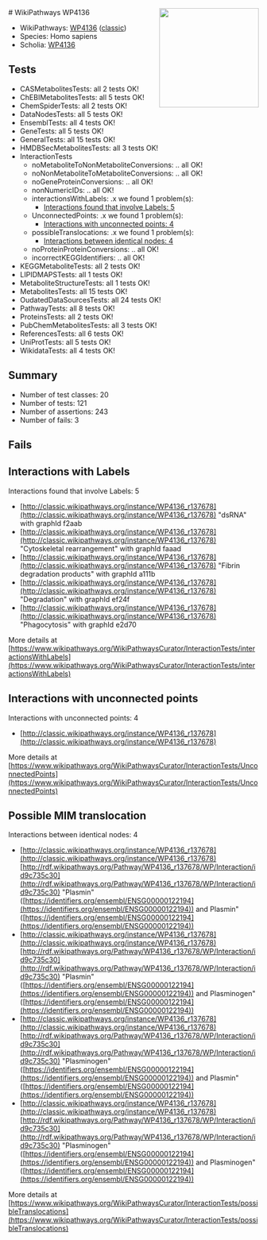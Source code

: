 <img style="float: right; width: 200px" src="https://upload.wikimedia.org/wikipedia/commons/thumb/8/83/Wplogo_with_text_500.png/640px-Wplogo_with_text_500.png" />
# WikiPathways WP4136

* WikiPathways: [WP4136](https://wikipathways.org/pathways/WP4136) ([classic](https://classic.wikipathways.org/instance/WP4136))
* Species: Homo sapiens
* Scholia: [WP4136](https://scholia.toolforge.org/wikipathways/WP4136)
## Tests
* CASMetabolitesTests: all 2 tests OK!
* ChEBIMetabolitesTests: all 5 tests OK!
* ChemSpiderTests: all 2 tests OK!
* DataNodesTests: all 5 tests OK!
* EnsemblTests: all 4 tests OK!
* GeneTests: all 5 tests OK!
* GeneralTests: all 15 tests OK!
* HMDBSecMetabolitesTests: all 3 tests OK!
* InteractionTests
    * noMetaboliteToNonMetaboliteConversions: .. all OK!
    * noNonMetaboliteToMetaboliteConversions: .. all OK!
    * noGeneProteinConversions: .. all OK!
    * nonNumericIDs: .. all OK!
    * interactionsWithLabels: .x we found 1 problem(s):
        * [Interactions found that involve Labels: 5](#630d267c)
    * UnconnectedPoints: .x we found 1 problem(s):
        * [Interactions with unconnected points: 4](#35a61adc)
    * possibleTranslocations: .x we found 1 problem(s):
        * [Interactions between identical nodes: 4](#1c118209)
    * noProteinProteinConversions: .. all OK!
    * incorrectKEGGIdentifiers: .. all OK!
* KEGGMetaboliteTests: all 2 tests OK!
* LIPIDMAPSTests: all 1 tests OK!
* MetaboliteStructureTests: all 1 tests OK!
* MetabolitesTests: all 15 tests OK!
* OudatedDataSourcesTests: all 24 tests OK!
* PathwayTests: all 8 tests OK!
* ProteinsTests: all 2 tests OK!
* PubChemMetabolitesTests: all 3 tests OK!
* ReferencesTests: all 6 tests OK!
* UniProtTests: all 5 tests OK!
* WikidataTests: all 4 tests OK!


## Summary

* Number of test classes: 20
* Number of tests: 121
* Number of assertions: 243
* Number of fails: 3

## Fails

<a name="630d267c" />

## Interactions with Labels

Interactions found that involve Labels: 5

* [http://classic.wikipathways.org/instance/WP4136_r137678](http://classic.wikipathways.org/instance/WP4136_r137678) "dsRNA" with graphId f2aab
* [http://classic.wikipathways.org/instance/WP4136_r137678](http://classic.wikipathways.org/instance/WP4136_r137678) "Cytoskeletal 
rearrangement" with graphId faaad
* [http://classic.wikipathways.org/instance/WP4136_r137678](http://classic.wikipathways.org/instance/WP4136_r137678) "Fibrin degradation
products" with graphId a111b
* [http://classic.wikipathways.org/instance/WP4136_r137678](http://classic.wikipathways.org/instance/WP4136_r137678) "Degradation" with graphId ef24f
* [http://classic.wikipathways.org/instance/WP4136_r137678](http://classic.wikipathways.org/instance/WP4136_r137678) "Phagocytosis" with graphId e2d70


More details at [https://www.wikipathways.org/WikiPathwaysCurator/InteractionTests/interactionsWithLabels](https://www.wikipathways.org/WikiPathwaysCurator/InteractionTests/interactionsWithLabels)

<a name="35a61adc" />

## Interactions with unconnected points

Interactions with unconnected points: 4

* [http://classic.wikipathways.org/instance/WP4136_r137678](http://classic.wikipathways.org/instance/WP4136_r137678)


More details at [https://www.wikipathways.org/WikiPathwaysCurator/InteractionTests/UnconnectedPoints](https://www.wikipathways.org/WikiPathwaysCurator/InteractionTests/UnconnectedPoints)

<a name="1c118209" />

## Possible MIM translocation

Interactions between identical nodes: 4

* [http://classic.wikipathways.org/instance/WP4136_r137678](http://classic.wikipathways.org/instance/WP4136_r137678) [http://rdf.wikipathways.org/Pathway/WP4136_r137678/WP/Interaction/id9c735c30](http://rdf.wikipathways.org/Pathway/WP4136_r137678/WP/Interaction/id9c735c30) "Plasmin" ([https://identifiers.org/ensembl/ENSG00000122194](https://identifiers.org/ensembl/ENSG00000122194)) and 
Plasmin" ([https://identifiers.org/ensembl/ENSG00000122194](https://identifiers.org/ensembl/ENSG00000122194))
* [http://classic.wikipathways.org/instance/WP4136_r137678](http://classic.wikipathways.org/instance/WP4136_r137678) [http://rdf.wikipathways.org/Pathway/WP4136_r137678/WP/Interaction/id9c735c30](http://rdf.wikipathways.org/Pathway/WP4136_r137678/WP/Interaction/id9c735c30) "Plasmin" ([https://identifiers.org/ensembl/ENSG00000122194](https://identifiers.org/ensembl/ENSG00000122194)) and 
Plasminogen" ([https://identifiers.org/ensembl/ENSG00000122194](https://identifiers.org/ensembl/ENSG00000122194))
* [http://classic.wikipathways.org/instance/WP4136_r137678](http://classic.wikipathways.org/instance/WP4136_r137678) [http://rdf.wikipathways.org/Pathway/WP4136_r137678/WP/Interaction/id9c735c30](http://rdf.wikipathways.org/Pathway/WP4136_r137678/WP/Interaction/id9c735c30) "Plasminogen" ([https://identifiers.org/ensembl/ENSG00000122194](https://identifiers.org/ensembl/ENSG00000122194)) and 
Plasmin" ([https://identifiers.org/ensembl/ENSG00000122194](https://identifiers.org/ensembl/ENSG00000122194))
* [http://classic.wikipathways.org/instance/WP4136_r137678](http://classic.wikipathways.org/instance/WP4136_r137678) [http://rdf.wikipathways.org/Pathway/WP4136_r137678/WP/Interaction/id9c735c30](http://rdf.wikipathways.org/Pathway/WP4136_r137678/WP/Interaction/id9c735c30) "Plasminogen" ([https://identifiers.org/ensembl/ENSG00000122194](https://identifiers.org/ensembl/ENSG00000122194)) and 
Plasminogen" ([https://identifiers.org/ensembl/ENSG00000122194](https://identifiers.org/ensembl/ENSG00000122194))


More details at [https://www.wikipathways.org/WikiPathwaysCurator/InteractionTests/possibleTranslocations](https://www.wikipathways.org/WikiPathwaysCurator/InteractionTests/possibleTranslocations)

